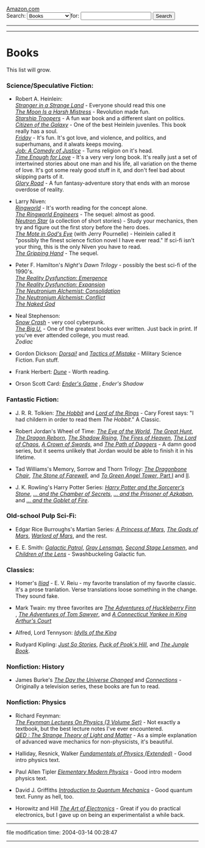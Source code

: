 <form method="get" action="http://www.amazon.com/exec/obidos/external-search"><p class="centered"><a href="http://www.amazon.com/exec/obidos/redirect-home/theworldofhalcan">Amazon.com</a><br>Search: <select name="mode"><option value="books">Books</option> <option value="music">Popular Music</option> <option value="classical-music">Classical Music</option> <option value="video">Video</option> <option value="toys">Toys</option> <option value="electronics">Electronics</option> <option value="blended">All Products</option> </select>for: <input type="text" name="keyword" size="20" value=""> <input type="hidden" name="tag" value="theworldofhalcan"> <input type="submit" value="Search" name="Search"></p></form>

* * *

* * *

Books
=====

This list will grow.

### Science/Speculative Fiction:

*   Robert A. Heinlein:  
    [_Stranger in a Strange Land_](/isbn/?0441790348) - Everyone should read this one  
    [_The Moon Is a Harsh Mistress_](/isbn/?0312863551) - Revolution made fun.  
    [_Starship Troopers_](/isbn/?0441783589) - A fun war book and a different slant on politics.  
    [_Citizen of the Galaxy_](/isbn/?0345342445) - One of the best Heinlein juveniles. This book really has a soul.  
    [_Friday_](/isbn/?0345414004) - It's fun. It's got love, and violence, and politics, and superhumans, and it alwats keeps moving.  
    [_Job: A Comedy of Justice_](/isbn/?0345316509) - Turns religion on it's head.  
    [_Time Enough for Love_](/isbn/?0441810764) \- It's a very very long book. It's really just a set of intertwined stories about one man and his life, all variation on the theme of love. It's got some realy good stuff in it, and don't feel bad about skipping parts of it.  
    [_Glory Road_](/isbn/?0671721674) - A fun fantasy-adventure story that ends with an morose overdose of reality.  
    

*   Larry Niven:  
    [_Ringworld_](/isbn/?0345333926) - It's worth reading for the concept alone.  
    [_The Ringworld Engineers_](/isbn/?0345334302) - The sequel: almost as good.  
    [_Neutron Star_](/isbn/?0345336941) (a collection of short stories) - Study your mechanics, then try and figure out the first story before the hero does.  
    [_The Mote in God's Eye_](/isbn/?0671741926) (with Jerry Pournelle) - Heinlein called it "possibly the finest science fiction novel I have ever read." If sci-fi isn't your thing, this is the only Niven you have to read.  
    [_The Gripping Hand_](/isbn/?0671795740) - The sequel.

*   Peter F. Hamilton's _Night's Dawn Trilogy_ - possibly the best sci-fi of the 1990's.  
    [_The Reality Dysfunction: Emergence_](http://www.amazon.com/exec/obidos/ASIN/0446605158/ref=nosim/theworldofhalcan/)  
    [_The Reality Dysfunction: Expansion_](http://www.amazon.com/exec/obidos/ASIN/0446605166/ref=nosim/theworldofhalcan/)  
    [_The Neutronium Alchemist: Consolidation_](http://www.amazon.com/exec/obidos/ASIN/0446605174/ref=nosim/theworldofhalcan/)  
    [_The Neutronium Alchemist: Conflict_](http://www.amazon.com/exec/obidos/ASIN/0446605468/ref=nosim/theworldofhalcan/)  
    [_The Naked God_](http://www.amazon.com/exec/obidos/ASIN/0446525677/ref=nosim/theworldofhalcan/)

*   Neal Stephenson:  
    [_Snow Crash_](/isbn/?0553562614) - very cool cyberpunk.  
    [_The Big U._](/isbn/?0380816032) - One of the greatest books ever written. Just back in print. If you've ever attended college, you must read.  
    _Zodiac_

*   Gordon Dickson: [_Dorsai!_](/isbn/?0812503988) and [_Tactics of Mistake_](/isbn/?0812545311) - Military Science Fiction. Fun stuff.

*   Frank Herbert: [_Dune_](/isbn/?0441172717) - Worth reading.

*   Orson Scott Card: [_Ender's Game_](http://www.amazon.com/exec/obidos/ASIN/0812550706/theworldoofhalcan) , _Ender's Shadow_

### Fantastic Fiction:

*   J. R. R. Tolkien: [_The Hobbit_](/isbn/?0395282659) and [_Lord of the Rings_](/isbn/?0395974682) - Cary Forest says: "I had childern in order to read them _The Hobbit_." A Classic.

*   Robert Jordan's Wheel of Time: [_The Eye of the World_](/isbn/?0812511816), [_The Great Hunt_](/isbn/?0812517725), [_The Dragon Reborn_](/isbn/?0812513711), [_The Shadow Rising_](/isbn/?0812513738), [_The Fires of Heaven_](/isbn/?0812550307), [_The Lord of Chaos_](/isbn/?0812513754), [_A Crown of Swords_](/isbn/?0812550285), and [_The Path of Daggers_](/isbn/?0312857691) - A damn good series, but it seems unlikely that Jordan would be able to finish it in his lifetime.

*   Tad Williams's Memory, Sorrow and Thorn Trilogy: [_The Dragonbone Chair_](/isbn/?0809900033), [_The Stone of Farewell_](/isbn/?0886774802), and [_To Green Angel Tower_, Part I](/isbn/?0886775981) and [II](/isbn/?0886776066).

*   J. K. Rowling's Harry Potter Series: [_Harry Potter and the Sorcerer's Stone_](/isbn/?0590353403), [_... and the Chamber of Secrets_](/isbn/?0439064864), [_... and the Prisoner of Azkaban_](/isbn/?0439136350), and [_... and the Goblet of Fire_](/isbn/?0439139597).

### Old-school Pulp Sci-Fi:

*   Edgar Rice Burroughs's Martian Series: [_A Princess of Mars_](/isbn/?0345331389), [_The Gods of Mars_](/isbn/?0345324390), [_Warlord of Mars_](/isbn/?0345324536), and the rest.

*   E. E. Smith: [_Galactic Patrol_](/isbn/?1882968115), [_Gray Lensman_](/isbn/?1882968123), [_Second Stage Lensmen_](/isbn/?1882968131), and [_Children of the Lens_](/isbn/?188296814X) - Swashbuckeling Galactic fun.

### Classics:

*   Homer's [_Iliad_](/isbn/?0140440143) - E. V. Reiu - my favorite translation of my favorite classic. It's a prose tranlation. Verse translations loose something in the change. They sound fake.

*   Mark Twain: my three favorites are [_The Adventures of Huckleberry Finn_](/isbn/?0140390464) , [_The Adventures of Tom Sawyer_](/isbn/?0812504208), and [_A Connecticut Yankee in King Arthur's Court_](/isbn/?0812504364)

*   Alfred, Lord Tennyson: [_Idylls of the King_](/isbn/?0451524705)

*   Rudyard Kipling: [_Just So Stories_](/isbn/?0486278212), [_Puck of Pook's Hill_](/isbn/?0140183531), and [_The Jungle Book_](/isbn/?0812504690).

### Nonfiction: History

*   James Burke's [_The Day the Universe Changed_](/isbn/?0316117048) and [_Connections_](/isbn/?0316116726) - Originally a television series, these books are fun to read.

### Nonfiction: Physics

*   Richard Feynman:  
    [_The Feynman Lectures On Physics (3 Volume Set)_](/isbn/?0201021153) \- Not exactly a textbook, but the best lecture notes I've ever encountered.  
    [_QED : The Strange Theory of Light and Matter_](/isbn/?0691024170) \- As a simple explanation of advanced wave mechanics for non-physicists, it's beautiful.

*   Halliday, Resnick, Walker [_Fundamentals of Physics (Extended)_](/isbn/?0471105597) - Good intro physics text.

*   Paul Allen Tipler [_Elementary Modern Physics_](/isbn/?0879015691) \- Good intro modern physics text.

*   David J. Griffiths [_Introduction to Quantum Mechanics_](/isbn/?0131244051) \- Good quantum text. Funny as hell, too.

*   Horowitz and Hill [_The Art of Electronics_](/isbn/?0521370957) \- Great if you do practical electronics, but I gave up on being an experimentalist a while back.

* * *

file modification time: 2004-03-14 00:28:47

* * *
